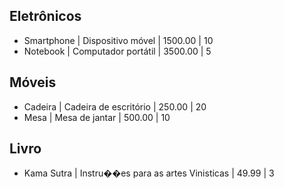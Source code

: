 ## Eletrônicos
- Smartphone | Dispositivo móvel | 1500.00 | 10
- Notebook | Computador portátil | 3500.00 | 5

## Móveis
- Cadeira | Cadeira de escritório | 250.00 | 20
- Mesa | Mesa de jantar | 500.00 | 10

## Livro
- Kama Sutra | Instru��es para as artes Vinisticas | 49.99 | 3